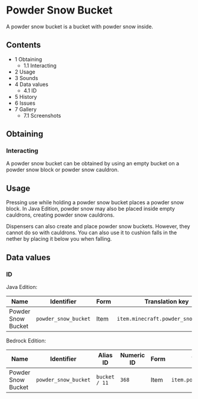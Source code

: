 # Powder Snow Bucket
A powder snow bucket is a bucket with powder snow inside.

## Contents
- 1 Obtaining
	- 1.1 Interacting
- 2 Usage
- 3 Sounds
- 4 Data values
	- 4.1 ID
- 5 History
- 6 Issues
- 7 Gallery
	- 7.1 Screenshots

## Obtaining
### Interacting
A powder snow bucket can be obtained by using an empty bucket on a powder snow block or powder snow cauldron.

## Usage
Pressing use while holding a powder snow bucket places a powder snow block. In Java Edition, powder snow may also be placed inside empty cauldrons, creating powder snow cauldrons.

Dispensers can also create and place powder snow buckets. However, they cannot do so with cauldrons. You can also use it to cushion falls in the nether by placing it below you when falling.

## Data values
### ID
Java Edition:

| Name               | Identifier           | Form | Translation key                     |
|--------------------|----------------------|------|-------------------------------------|
| Powder Snow Bucket | `powder_snow_bucket` | Item | `item.minecraft.powder_snow_bucket` |

Bedrock Edition:

| Name               | Identifier           | Alias ID      | Numeric ID | Form | Translation key                |
|--------------------|----------------------|---------------|------------|------|--------------------------------|
| Powder Snow Bucket | `powder_snow_bucket` | `bucket / 11` | `368`      | Item | `item.powder_snow_bucket.name` |

